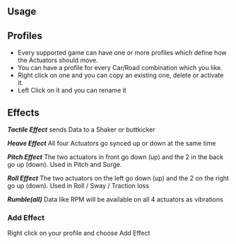 ## Usage

## Profiles
* Every supported game can have one or more profiles which define how the Actuators should move. 
* You can have a profile for every Car/Road combination which you like.
* Right click on one and you can copy an existing one, delete or activate it.
* Left Click on it and you can rename it 

## Effects
_**Tactile Effect**_ sends Data to a Shaker or buttkicker

_**Heave Effect**_ All four Actuators go synced up or down at the same time

_**Pitch Effect**_ The two actuators in front go down (up) and the 2 in the back go up (down). Used in Pitch and Surge.

_**Roll Effect**_ The two actuators on the left go down (up) and the 2 on the right go up (down). Used in Roll / Sway / Traction loss

_**Rumble(all)**_ Data like RPM will be available on all 4 actuators as vibrations 

### Add Effect
Right click on your profile and choose Add Effect

